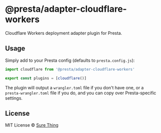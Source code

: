 # @presta/adapter-cloudflare-workers

Cloudflare Workers deployment adapter plugin for Presta.

## Usage

Simply add to your Presta config (defaults to `presta.config.js`):

```javascript
import cloudflare from '@presta/adapter-cloudflare-workers'

export const plugins = [cloudflare()]
```

The plugin will output a `wrangler.toml` file if you don't have one, or a
`presta-wrangler.toml` file if you do, and you can copy over Presta-specific
settings.

## License

MIT License © [Sure Thing](https://github.com/sure-thing)
